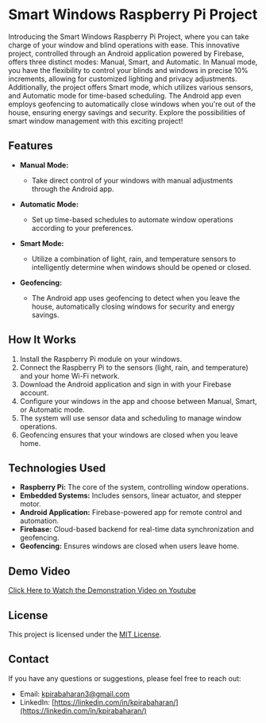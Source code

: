 # Smart Windows Raspberry Pi Project

Introducing the Smart Windows Raspberry Pi Project, where you can take charge of your window and blind operations with ease. This innovative project, controlled through an Android application powered by Firebase, offers three distinct modes: Manual, Smart, and Automatic. In Manual mode, you have the flexibility to control your blinds and windows in precise 10% increments, allowing for customized lighting and privacy adjustments. Additionally, the project offers Smart mode, which utilizes various sensors, and Automatic mode for time-based scheduling. The Android app even employs geofencing to automatically close windows when you're out of the house, ensuring energy savings and security. Explore the possibilities of smart window management with this exciting project!

## Features

- **Manual Mode:**

  - Take direct control of your windows with manual adjustments through the Android app.

- **Automatic Mode:**

  - Set up time-based schedules to automate window operations according to your preferences.

- **Smart Mode:**

  - Utilize a combination of light, rain, and temperature sensors to intelligently determine when windows should be opened or closed.

- **Geofencing:**
  - The Android app uses geofencing to detect when you leave the house, automatically closing windows for security and energy savings.

## How It Works

1. Install the Raspberry Pi module on your windows.
2. Connect the Raspberry Pi to the sensors (light, rain, and temperature) and your home Wi-Fi network.
3. Download the Android application and sign in with your Firebase account.
4. Configure your windows in the app and choose between Manual, Smart, or Automatic mode.
5. The system will use sensor data and scheduling to manage window operations.
6. Geofencing ensures that your windows are closed when you leave home.

## Technologies Used

- **Raspberry Pi:** The core of the system, controlling window operations.
- **Embedded Systems:** Includes sensors, linear actuator, and stepper motor.
- **Android Application:** Firebase-powered app for remote control and automation.
- **Firebase:** Cloud-based backend for real-time data synchronization and geofencing.
- **Geofencing:** Ensures windows are closed when users leave home.

## Demo Video

[Click Here to Watch the Demonstration Video on Youtube](https://www.youtube.com/watch?v=4RYRujc7fvM)

## License

This project is licensed under the [MIT License](https://opensource.org/licenses/MIT).

## Contact

If you have any questions or suggestions, please feel free to reach out:

- Email: kpirabaharan3@gmail.com
- LinkedIn: [https://linkedin.com/in/kpirabaharan/](https://linkedin.com/in/kpirabaharan/)
